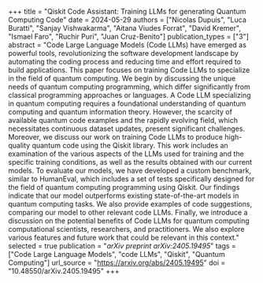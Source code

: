 +++
title = "Qiskit Code Assistant: Training LLMs for generating Quantum Computing Code"
date = 2024-05-29
authors = ["Nicolas Dupuis", "Luca Buratti", "Sanjay Vishwakarma", "Aitana Viudes Forrat", "David Kremer", "Ismael Faro", "Ruchir Puri", "Juan Cruz-Benito"]
publication_types = ["3"]
abstract = "Code Large Language Models (Code LLMs) have emerged as powerful tools, revolutionizing the software development landscape by automating the coding process and reducing time and effort required to build applications. This paper focuses on training Code LLMs to specialize in the field of quantum computing. We begin by discussing the unique needs of quantum computing programming, which differ significantly from classical programming approaches or languages. A Code LLM specializing in quantum computing requires a foundational understanding of quantum computing and quantum information theory. However, the scarcity of available quantum code examples and the rapidly evolving field, which necessitates continuous dataset updates, present significant challenges. Moreover, we discuss our work on training Code LLMs to produce high-quality quantum code using the Qiskit library. This work includes an examination of the various aspects of the LLMs used for training and the specific training conditions, as well as the results obtained with our current models. To evaluate our models, we have developed a custom benchmark, similar to HumanEval, which includes a set of tests specifically designed for the field of quantum computing programming using Qiskit. Our findings indicate that our model outperforms existing state-of-the-art models in quantum computing tasks. We also provide examples of code suggestions, comparing our model to other relevant code LLMs. Finally, we introduce a discussion on the potential benefits of Code LLMs for quantum computing computational scientists, researchers, and practitioners. We also explore various features and future work that could be relevant in this context."
selected = true
publication = "*arXiv preprint arXiv:2405.19495*"
tags = ["Code Large Language Models", "code LLMs", "Qiskit", "Quantum Computing"]
url_source = "https://arxiv.org/abs/2405.19495"
doi = "10.48550/arXiv.2405.19495"
+++
